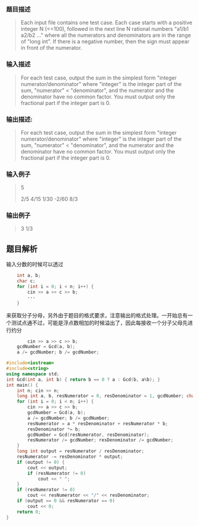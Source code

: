 ### 题目描述

> Each input file contains one test case. Each case starts with a positive integer N (<=100), followed in the next line N rational numbers "a1/b1 a2/b2 ..." where all the numerators and denominators are in the range of "long int". If there is a negative number, then the sign must appear in front of the numerator.

### 输入描述

> For each test case, output the sum in the simplest form "integer numerator/denominator" where "integer" is the integer part of the sum, "numerator" < "denominator", and the numerator and the denominator have no common factor. You must output only the fractional part if the integer part is 0.

### 输出描述:
> For each test case, output the sum in the simplest form "integer numerator/denominator" where "integer" is the integer part of the sum, "numerator" < "denominator", and the numerator and the denominator have no common factor. You must output only the fractional part if the integer part is 0.

### 输入例子
> 5
>
>2/5 4/15 1/30 -2/60 8/3

### 输出例子
> 3 1/3

## 题目解析
输入分数的时候可以透过
```C++
    int a, b;
    char c;
    for (int i = 0; i < n; i++) {
		cin >> a >> c >> b;
        ···
    }
```
来获取分子分母，另外由于题目的格式要求，注意输出的格式处理。一开始总有一个测试点通不过，可能是浮点数相加的时候溢出了，因此每接收一个分子父母先进行约分
```C++
        cin >> a >> c >> b;
	gcdNumber = Gcd(a, b);
	a /= gcdNumber; b /= gcdNumber;
```

```C++
#include<iostream>
#include<string>
using namespace std;
int Gcd(int a, int b) { return b == 0 ? a : Gcd(b, a%b); }
int main() {
	int n; cin >> n;
	long int a, b, resNumerator = 0, resDenominator = 1, gcdNumber; char c;
	for (int i = 0; i < n; i++) {
		cin >> a >> c >> b;
		gcdNumber = Gcd(a, b);
		a /= gcdNumber; b /= gcdNumber;
		resNumerator = a * resDenominator + resNumerator * b;
		resDenominator *= b;
		gcdNumber = Gcd(resNumerator, resDenominator);
		resNumerator /= gcdNumber; resDenominator /= gcdNumber;
	}
	long int output = resNumerator / resDenominator;
	resNumerator -= resDenominator * output;
	if (output != 0) {
		cout << output;
		if (resNumerator != 0)
			cout << " ";
	}
	if (resNumerator != 0)
		cout << resNumerator << "/" << resDenominator;
	if (output == 0 && resNumerator == 0)
		cout << 0;
	return 0;
}
```